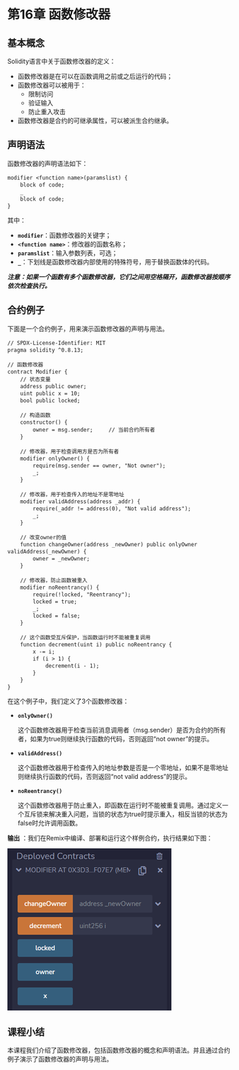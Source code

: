 # 第16章 函数修改器

## 基本概念

Solidity语言中关于函数修改器的定义：

+ 函数修改器是在可以在函数调用之前或之后运行的代码；
+ 函数修改器可以被用于：
  + 限制访问
  + 验证输入
  + 防止重入攻击
+ 函数修改器是合约的可继承属性，可以被派生合约继承。

## 声明语法

函数修改器的声明语法如下：

```
modifier <function name>(paramslist) {
	block of code;
	_
	block of code;
}
```

其中：

+ **`modifier`**：函数修改器的关键字；
+ **`<function name>`**：修改器的函数名称；
+ **`paramslist`**：输入参数列表，可选；
+ **`_`**：下划线是函数修改器内部使用的特殊符号，用于替换函数体的代码。

***注意：如果一个函数有多个函数修改器，它们之间用空格隔开，函数修改器按顺序依次检查执行。***

## 合约例子

下面是一个合约例子，用来演示函数修改器的声明与用法。

```
// SPDX-License-Identifier: MIT
pragma solidity ^0.8.13;

// 函数修改器
contract Modifier {
    // 状态变量
    address public owner;
    uint public x = 10;
    bool public locked;

    // 构造函数
    constructor() {
        owner = msg.sender;     // 当前合约所有者
    }

    // 修改器，用于检查调用方是否为所有者
    modifier onlyOwner() {
        require(msg.sender == owner, "Not owner");
        _;
    }

    // 修改器，用于检查传入的地址不是零地址
    modifier validAddress(address _addr) {
        require(_addr != address(0), "Not valid address");
        _;
    }

    // 改变owner的值
    function changeOwner(address _newOwner) public onlyOwner validAddress(_newOwner) {
        owner = _newOwner;
    }

    // 修改器，防止函数被重入
    modifier noReentrancy() {
        require(!locked, "Reentrancy");
        locked = true;
        _;
        locked = false;
    }

    // 这个函数受互斥保护，当函数运行时不能被重复调用
    function decrement(uint i) public noReentrancy {
        x -= i;
        if (i > 1) {
            decrement(i - 1);
        }
    }
}
```

在这个例子中，我们定义了3个函数修改器：

+ **`onlyOwner()`**

  这个函数修改器用于检查当前消息调用者（msg.sender）是否为合约的所有者，如果为true则继续执行函数的代码，否则返回“not owner”的提示。

+ **`validAddress()`**

  这个函数修改器用于检查传入的地址参数是否是一个零地址，如果不是零地址则继续执行函数的代码，否则返回“not valid address”的提示。

+ **`noReentrancy()`**

  这个函数修改器用于防止重入，即函数在运行时不能被重复调用。通过定义一个互斥锁来解决重入问题，当锁的状态为true时提示重入，相反当锁的状态为false时允许调用函数。

**输出** ：我们在Remix中编译、部署和运行这个样例合约，执行结果如下图：

![](./images/remix-modifier.png)

## 课程小结

本课程我们介绍了函数修改器，包括函数修改器的概念和声明语法。并且通过合约例子演示了函数修改器的声明与用法。

